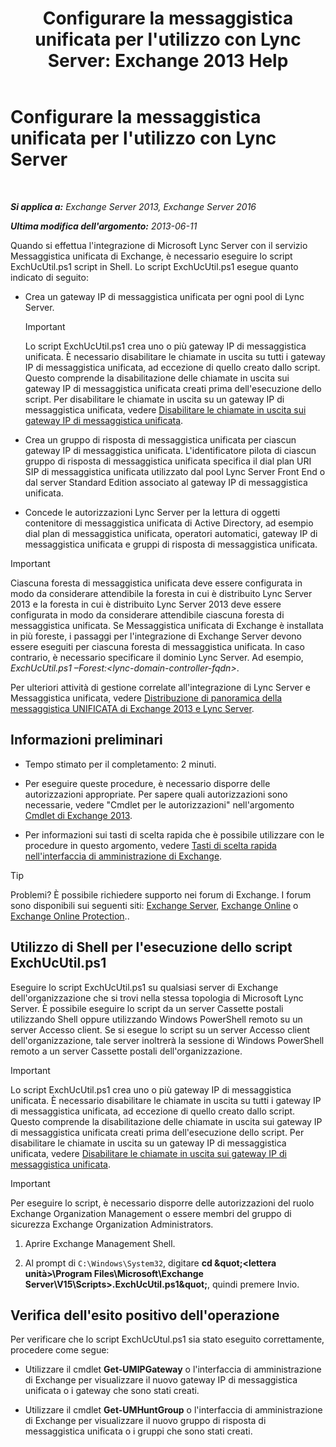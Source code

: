 ﻿---
title: "Configurare la messaggistica unificata per l'utilizzo con Lync Server: Exchange 2013 Help"
TOCTitle: Configurare la messaggistica unificata per l'utilizzo con Lync Server
ms:assetid: 29bdddbf-75d5-4c92-988e-c8506ecc7a1c
ms:mtpsurl: https://technet.microsoft.com/it-it/library/JJ966276(v=EXCHG.150)
ms:contentKeyID: 52063053
ms.date: 05/22/2018
mtps_version: v=EXCHG.150
ms.translationtype: MT
---

# Configurare la messaggistica unificata per l'utilizzo con Lync Server

 

_**Si applica a:** Exchange Server 2013, Exchange Server 2016_

_**Ultima modifica dell'argomento:** 2013-06-11_

Quando si effettua l'integrazione di Microsoft Lync Server con il servizio Messaggistica unificata di Exchange, è necessario eseguire lo script ExchUcUtil.ps1 script in Shell. Lo script ExchUcUtil.ps1 esegue quanto indicato di seguito:

  - Crea un gateway IP di messaggistica unificata per ogni pool di Lync Server.
    

    > [!IMPORTANT]
    > Lo script ExchUcUtil.ps1 crea uno o più gateway IP di messaggistica unificata. È necessario disabilitare le chiamate in uscita su tutti i gateway IP di messaggistica unificata, ad eccezione di quello creato dallo script. Questo comprende la disabilitazione delle chiamate in uscita sui gateway IP di messaggistica unificata creati prima dell'esecuzione dello script. Per disabilitare le chiamate in uscita su un gateway IP di messaggistica unificata, vedere <A href="disable-outgoing-calls-on-um-ip-gateways-exchange-2013-help.md">Disabilitare le chiamate in uscita sui gateway IP di messaggistica unificata</A>.



  - Crea un gruppo di risposta di messaggistica unificata per ciascun gateway IP di messaggistica unificata. L'identificatore pilota di ciascun gruppo di risposta di messaggistica unificata specifica il dial plan URI SIP di messaggistica unificata utilizzato dal pool Lync Server Front End o dal server Standard Edition associato al gateway IP di messaggistica unificata.

  - Concede le autorizzazioni Lync Server per la lettura di oggetti contenitore di messaggistica unificata di Active Directory, ad esempio dial plan di messaggistica unificata, operatori automatici, gateway IP di messaggistica unificata e gruppi di risposta di messaggistica unificata.


> [!IMPORTANT]
> Ciascuna foresta di messaggistica unificata deve essere configurata in modo da considerare attendibile la foresta in cui è distribuito Lync Server 2013 e la foresta in cui è distribuito Lync Server 2013 deve essere configurata in modo da considerare attendibile ciascuna foresta di messaggistica unificata. Se Messaggistica unificata di Exchange è installata in più foreste, i passaggi per l'integrazione di Exchange Server devono essere eseguiti per ciascuna foresta di messaggistica unificata. In caso contrario, è necessario specificare il dominio Lync Server. Ad esempio, <EM>ExchUcUtil.ps1 –Forest:&lt;lync-domain-controller-fqdn&gt;</EM>.



Per ulteriori attività di gestione correlate all'integrazione di Lync Server e Messaggistica unificata, vedere [Distribuzione di panoramica della messaggistica UNIFICATA di Exchange 2013 e Lync Server](deploying-exchange-2013-um-and-lync-server-overview-exchange-2013-help.md).

## Informazioni preliminari

  - Tempo stimato per il completamento: 2 minuti.

  - Per eseguire queste procedure, è necessario disporre delle autorizzazioni appropriate. Per sapere quali autorizzazioni sono necessarie, vedere "Cmdlet per le autorizzazioni" nell'argomento [Cmdlet di Exchange 2013](https://technet.microsoft.com/it-it/library/bb124413\(v=exchg.150\)).

  - Per informazioni sui tasti di scelta rapida che è possibile utilizzare con le procedure in questo argomento, vedere [Tasti di scelta rapida nell'interfaccia di amministrazione di Exchange](keyboard-shortcuts-in-the-exchange-admin-center-exchange-online-protection-help.md).


> [!TIP]
> Problemi? È possibile richiedere supporto nei forum di Exchange. I forum sono disponibili sui seguenti siti: <A href="https://go.microsoft.com/fwlink/p/?linkid=60612">Exchange Server</A>, <A href="https://go.microsoft.com/fwlink/p/?linkid=267542">Exchange Online</A> o <A href="https://go.microsoft.com/fwlink/p/?linkid=285351">Exchange Online Protection</A>..



## Utilizzo di Shell per l'esecuzione dello script ExchUcUtil.ps1

Eseguire lo script ExchUcUtil.ps1 su qualsiasi server di Exchange dell'organizzazione che si trovi nella stessa topologia di Microsoft Lync Server. È possibile eseguire lo script da un server Cassette postali utilizzando Shell oppure utilizzando Windows PowerShell remoto su un server Accesso client. Se si esegue lo script su un server Accesso client dell'organizzazione, tale server inoltrerà la sessione di Windows PowerShell remoto a un server Cassette postali dell'organizzazione.


> [!IMPORTANT]
> Lo script ExchUcUtil.ps1 crea uno o più gateway IP di messaggistica unificata. È necessario disabilitare le chiamate in uscita su tutti i gateway IP di messaggistica unificata, ad eccezione di quello creato dallo script. Questo comprende la disabilitazione delle chiamate in uscita sui gateway IP di messaggistica unificata creati prima dell'esecuzione dello script. Per disabilitare le chiamate in uscita su un gateway IP di messaggistica unificata, vedere <A href="disable-outgoing-calls-on-um-ip-gateways-exchange-2013-help.md">Disabilitare le chiamate in uscita sui gateway IP di messaggistica unificata</A>.




> [!IMPORTANT]
> Per eseguire lo script, è necessario disporre delle autorizzazioni del ruolo Exchange Organization Management o essere membri del gruppo di sicurezza Exchange Organization Administrators.



1.  Aprire Exchange Management Shell.

2.  Al prompt di `C:\Windows\System32`, digitare **cd \&quot;\<lettera unità\>\\Program Files\\Microsoft\\Exchange Server\\V15\\Scripts\>.ExchUcUtil.ps1\&quot;**, quindi premere Invio.

## Verifica dell'esito positivo dell'operazione

Per verificare che lo script ExchUcUtul.ps1 sia stato eseguito correttamente, procedere come segue:

  - Utilizzare il cmdlet **Get-UMIPGateway** o l'interfaccia di amministrazione di Exchange per visualizzare il nuovo gateway IP di messaggistica unificata o i gateway che sono stati creati.

  - Utilizzare il cmdlet **Get-UMHuntGroup** o l'interfaccia di amministrazione di Exchange per visualizzare il nuovo gruppo di risposta di messaggistica unificata o i gruppi che sono stati creati.

